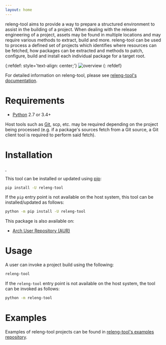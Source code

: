 ```yaml
---
layout: home
---
```


releng-tool aims to provide a way to prepare a structured environment to
assist in the building of a project. When dealing with the release
engineering of a project, assets may be found in multiple locations and may
require various methods to extract, build and more. releng-tool can be used to
process a defined set of projects which identifies where resources can be
fetched, how packages can be extracted and methods to patch, configure, build
and install each individual package for a target root.

{:refdef: style='text-align: center;'}
![overview]({{site.baseurl}}/assets/overview.png)
{: refdef}

For detailed information on releng-tool, please see
[releng-tool's documentation][releng-tool documentation].

Requirements
============

* [Python][python] 2.7 or 3.4+

Host tools such as [Git][git], scp, etc. may be required depending on the
project being processed (e.g. if a package's sources fetch from a Git source,
a Git client tool is required to perform said fetch).

Installation
============

<a href="https://pypi.org/project/releng-tool/">
    <img src="https://badgen.net/pypi/v/releng-tool?label=PyPI" alt="" />
</a>
<img src="https://badgen.net/static/Python/2.7%20%7C%203.4-3.12" alt="" />

This tool can be installed or updated using [pip]:

~~~ bash
pip install -U releng-tool
~~~

If the `pip` entry point is not available on the host system, this tool
can be installed/updated as follows:

~~~ bash
python -m pip install -U releng-tool
~~~

This package is also available on:
- [Arch User Repository (AUR)][aur]

Usage
=====

A user can invoke a project build using the following:

~~~ bash
releng-tool
~~~

If the `releng-tool` entry point is not available on the host system, the
tool can be invoked as follows:

~~~ bash
python -m releng-tool
~~~

Examples
========

Examples of releng-tool projects can be found in
[releng-tool's examples repository][releng-tool examples].


[aur]: https://aur.archlinux.org/packages/releng-tool/
[git]: https://git-scm.com/
[pip]: https://pip.pypa.io/
[python]: https://www.python.org/
[releng-tool documentation]: https://docs.releng.io/
[releng-tool examples]: https://github.com/releng-tool/releng-tool-examples
